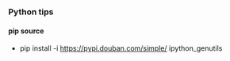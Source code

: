 ### Python tips

#### pip source

-   pip install -i <https://pypi.douban.com/simple/> ipython_genutils
